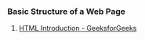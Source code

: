 ### Basic Structure of a Web Page
1. [HTML Introduction - GeeksforGeeks](https://www.geeksforgeeks.org/html-introduction/)